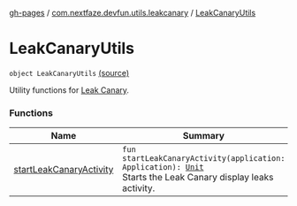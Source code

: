 [gh-pages](../../index.md) / [com.nextfaze.devfun.utils.leakcanary](../index.md) / [LeakCanaryUtils](.)

# LeakCanaryUtils

`object LeakCanaryUtils` [(source)](https://github.com/NextFaze/dev-fun/tree/master/devfun-util-leakcanary/src/main/java/com/nextfaze/devfun/utils/leakcanary/LeakCanaryUtils.kt#L12)

Utility functions for [Leak Canary](https://github.com/square/leakcanary).

### Functions

| Name | Summary |
|---|---|
| [startLeakCanaryActivity](start-leak-canary-activity.md) | `fun startLeakCanaryActivity(application: Application): `[`Unit`](https://kotlinlang.org/api/latest/jvm/stdlib/kotlin/-unit/index.html)<br>Starts the Leak Canary display leaks activity. |
